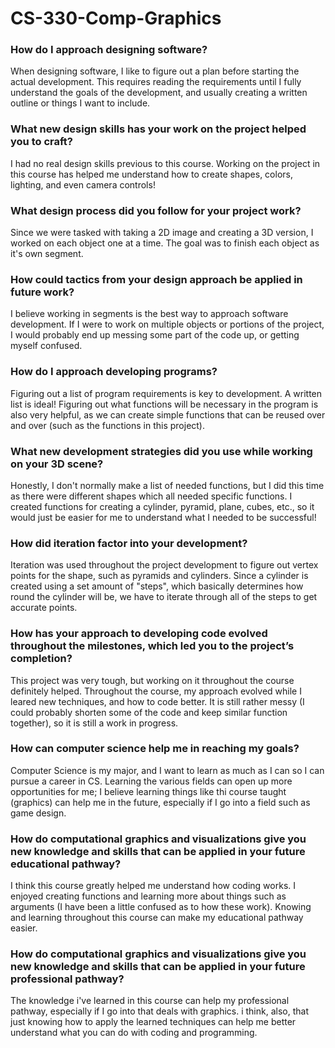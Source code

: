 # CS-330-Comp-Graphics

### How do I approach designing software?  

When designing software, I like to figure out a plan before starting the actual development. This requires reading the requirements until I fully understand the goals of the development, and usually creating a written outline or things I want to include.  
  
### What new design skills has your work on the project helped you to craft? 

I had no real design skills previous to this course. Working on the project in this course has helped me understand how to create shapes, colors, lighting, and even camera controls!  

### What design process did you follow for your project work?  

Since we were tasked with taking a 2D image and creating a 3D version, I worked on each object one at a time. The goal was to finish each object as it's own segment.  

### How could tactics from your design approach be applied in future work?  

I believe working in segments is the best way to approach software development. If I were to work on multiple objects or portions of the project, I would probably end up messing some part of the code up, or getting myself confused.  

### How do I approach developing programs?  

Figuring out a list of program requirements is key to development. A written list is ideal! Figuring out what functions will be necessary in the program is also very helpful, as we can create simple functions that can be reused over and over (such as the functions in this project).  

### What new development strategies did you use while working on your 3D scene?  

Honestly, I don't normally make a list of needed functions, but I did this time as there were different shapes which all needed specific functions. I created functions for creating a cylinder, pyramid, plane, cubes, etc., so it would just be easier for me to understand what I needed to be successful!  

### How did iteration factor into your development?  

Iteration was used throughout the project development to figure out vertex points for the shape, such as pyramids and cylinders. Since a cylinder is created using a set amount of "steps", which basically determines how round the cylinder will be, we have to iterate through all of the steps to get accurate points.  

### How has your approach to developing code evolved throughout the milestones, which led you to the project’s completion?  

This project was very tough, but working on it throughout the course definitely helped. Throughout the course, my approach evolved while I leared new techniques, and how to code better. It is still rather messy (I could probably shorten some of the code and keep similar function together), so it is still a work in progress.  

### How can computer science help me in reaching my goals?  

Computer Science is my major, and I want to learn as much as I can so I can pursue a career in CS. Learning the various fields can open up more opportunities for me; I believe learning things like thi course taught (graphics) can help me in the future, especially if I go into a field such as game design.  

### How do computational graphics and visualizations give you new knowledge and skills that can be applied in your future educational pathway?  

I think this course greatly helped me understand how coding works. I enjoyed creating functions and learning more about things such as arguments (I have been a little confused as to how these work). Knowing and learning throughout this course can make my educational pathway easier.  

### How do computational graphics and visualizations give you new knowledge and skills that can be applied in your future professional pathway?  

The knowledge i've learned in this course can help my professional pathway, especially if I go into that deals with graphics. i think, also, that just knowing how to apply the learned techniques can help me better understand what you can do with coding and programming.  
